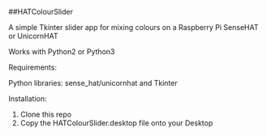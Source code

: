 ##HATColourSlider

A simple Tkinter slider app for mixing colours on a Raspberry Pi SenseHAT or UnicornHAT

Works with Python2 or Python3

Requirements:

Python libraries: sense_hat/unicornhat and Tkinter

Installation:

1. Clone this repo
2. Copy the HATColourSlider.desktop file onto your Desktop
